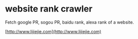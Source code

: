 website rank crawler
==========

Fetch google PR, sogou PR, baidu rank, alexa rank of a website.

[http://www.lijiejie.com](http://www.lijiejie.com)